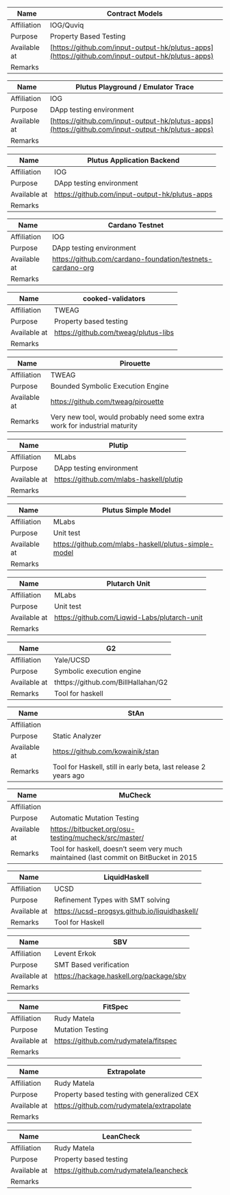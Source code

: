 | Name         | Contract Models       |
|--------------|------------|
| Affiliation  | IOG/Quviq|
| Purpose      | Property Based Testing    |
| Available at | [https://github.com/input-output-hk/plutus-apps](https://github.com/input-output-hk/plutus-apps)   |
| Remarks      |   |

| Name         | Plutus Playground / Emulator Trace       |
|--------------|------------|
| Affiliation  | IOG |
| Purpose      | DApp testing environment      |
| Available at | [https://github.com/input-output-hk/plutus-apps](https://github.com/input-output-hk/plutus-apps)   |
| Remarks      |   |

| Name         | Plutus Application Backend       |
|--------------|------------|
| Affiliation  | IOG |
| Purpose      |   DApp testing environment   |
| Available at | https://github.com/input-output-hk/plutus-apps  |
| Remarks      |   |

| Name         | Cardano Testnet       |
|--------------|------------|
| Affiliation  | IOG |
| Purpose      | DApp testing environment      |
| Available at | https://github.com/cardano-foundation/testnets-cardano-org   |
| Remarks      |    |

| Name         | cooked-validators       |
|--------------|------------|
| Affiliation  | TWEAG |
| Purpose      | Property based testing       |
| Available at | https://github.com/tweag/plutus-libs   |
| Remarks      |    |

| Name         | Pirouette       |
|--------------|------------|
| Affiliation  | TWEAG |
| Purpose      | Bounded Symbolic Execution Engine       |
| Available at | https://github.com/tweag/pirouette  |
| Remarks      | Very new tool, would probably need some extra work for industrial maturity  |

| Name         | Plutip       |
|--------------|------------|
| Affiliation  | MLabs |
| Purpose      | DApp testing environment      |
| Available at | https://github.com/mlabs-haskell/plutip   |
| Remarks      |   |

| Name         | Plutus Simple Model       |
|--------------|------------|
| Affiliation  | MLabs |
| Purpose      | Unit test       |
| Available at | https://github.com/mlabs-haskell/plutus-simple-model   |
| Remarks      |   |

| Name         | Plutarch Unit       |
|--------------|------------|
| Affiliation  | MLabs |
| Purpose      | Unit test       |
| Available at | https://github.com/Liqwid-Labs/plutarch-unit  |
| Remarks      |   |

| Name         | G2       |
|--------------|------------|
| Affiliation  | Yale/UCSD |
| Purpose      | Symbolic execution engine       |
| Available at | thttps://github.com/BillHallahan/G2 |
| Remarks      | Tool for haskell   |

| Name         | StAn       |
|--------------|------------|
| Affiliation  | |
| Purpose      | Static Analyzer     |
| Available at | https://github.com/kowainik/stan    |
| Remarks      | Tool for Haskell, still in early beta, last release 2 years ago   |

| Name         | MuCheck       |
|--------------|------------|
| Affiliation  | |
| Purpose      | Automatic Mutation Testing      |
| Available at | https://bitbucket.org/osu-testing/mucheck/src/master/   |
| Remarks      | Tool for haskell, doesn’t seem very much maintained (last commit on BitBucket in 2015   |


| Name         | LiquidHaskell       |
|--------------|------------|
| Affiliation  | UCSD  |
| Purpose      | Refinement Types with SMT solving      |
| Available at | https://ucsd-progsys.github.io/liquidhaskell/   |
| Remarks      |  Tool for Haskell |

| Name         | SBV       |
|--------------|------------|
| Affiliation  | Levent Erkok |
| Purpose      | SMT Based verification     |
| Available at | https://hackage.haskell.org/package/sbv   |
| Remarks      |   |


| Name         | FitSpec       |
|--------------|------------|
| Affiliation  | Rudy Matela |
| Purpose      | Mutation Testing    |
| Available at | https://github.com/rudymatela/fitspec   |
| Remarks      |   |

| Name         | Extrapolate       |
|--------------|------------|
| Affiliation  | Rudy Matela |
| Purpose      | Property based testing with generalized CEX    |
| Available at | https://github.com/rudymatela/extrapolate   |
| Remarks      |   |

| Name         | LeanCheck       |
|--------------|------------|
| Affiliation  | Rudy Matela |
| Purpose      | Property based testing    |
| Available at | https://github.com/rudymatela/leancheck  |
| Remarks      |   |